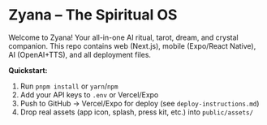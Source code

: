 # Zyana – The Spiritual OS

Welcome to Zyana! Your all-in-one AI ritual, tarot, dream, and crystal companion. This repo contains web (Next.js), mobile (Expo/React Native), AI (OpenAI+TTS), and all deployment files.

**Quickstart:**  
1. Run `pnpm install` or `yarn`/`npm`
2. Add your API keys to `.env` or Vercel/Expo
3. Push to GitHub → Vercel/Expo for deploy (see `deploy-instructions.md`)
4. Drop real assets (app icon, splash, press kit, etc.) into `public/assets/`

